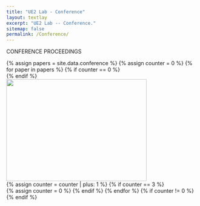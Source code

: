 ```yaml
---
title: "UE2 Lab - Conference"
layout: textlay
excerpt: "UE2 Lab -- Conference."
sitemap: false
permalink: /Conference/
---
```


<p class="title-center">CONFERENCE PROCEEDINGS</p>

<div class="custom-container-paper">
{% assign papers = site.data.conference %}
{% assign counter = 0 %}
{% for paper in papers %}
{% if counter == 0 %}
<div class="publication-row">
{% endif %}
<div class="publication-col">
  <div class="student-image publication-image" style="position: relative; margin: 0px; padding: 0px;">
  <a href="{{ paper.link.url }}" target="_blank" style="text-decoration: none; color: inherit;">
  <img src="{{ site.url }}{{ site.baseurl }}/images/pubpic/{{ paper.image }}" style="width: 370px; height: 270px; object-fit: cover; object-position: top left; margin: 0px; padding: 0px;">
  </a>
  </div>
</div>
{% assign counter = counter | plus: 1 %}
{% if counter == 3 %}
</div>
{% assign counter = 0 %}
{% endif %}
{% endfor %}
{% if counter != 0 %}
</div>
{% endif %}
</div>

<script>
  document.addEventListener('DOMContentLoaded', function() {
    var studentImages = document.getElementsByClassName('student-image');
    for (var i = 0; i < studentImages.length; i++) {
      studentImages[i].addEventListener('mouseover', function() {
        this.style.opacity = '0.7';
        this.getElementsByClassName('paper-info')[0].style.display = 'block';
      });
      studentImages[i].addEventListener('mouseout', function() {
        this.style.opacity = '1.0';
        this.getElementsByClassName('paper-info')[0].style.display = 'none';
      });
    }
  });
  document.addEventListener('DOMContentLoaded', function() {
    var publicationImages = document.getElementsByClassName('publication-image');
    for (var i = 0; i < publicationImages.length; i++) {
      publicationImages[i].addEventListener('mouseover', function() {
      this.style.transform = 'scale(1.03)';
      this.style.transition = 'transform 0.3s ease-in-out';
      });
      publicationImages[i].addEventListener('mouseout', function() {
      this.style.transform = 'scale(1.0)';
      this.style.transition = 'transform 0.3s ease-in-out';
      });
    }
  });
</script>
